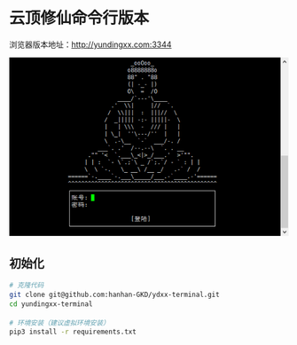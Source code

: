 # 云顶修仙命令行版本

浏览器版本地址：http://yundingxx.com:3344

![](logo.jpg)
## 初始化

```bash
# 克隆代码
git clone git@github.com:hanhan-GKD/ydxx-terminal.git
cd yundingxx-terminal

# 环境安装（建议虚拟环境安装）
pip3 install -r requirements.txt


